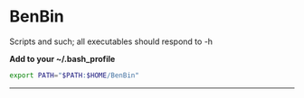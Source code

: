 # BenBin
Scripts and such; all executables should respond to -h

__Add to your ~/.bash_profile__
```bash
export PATH="$PATH:$HOME/BenBin"
```

---
